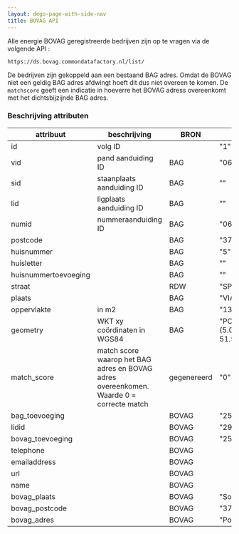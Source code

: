 ```yaml
---
layout: dego-page-with-side-nav
title: BOVAG API
---
```

Alle energie BOVAG geregistreerde bedrijven zijn op te vragen via de volgende API :


    https://ds.bovag.commondatafactory.nl/list/

De bedrijven zijn gekoppeld aan een bestaand BAG adres. Omdat de BOVAG niet een geldig BAG adres afdwingt hoeft dit dus niet overeen te komen. De `matchscore` geeft een indicatie in hoeverre het BOVAG adress overeenkomt met het dichtsbijzijnde BAG adres. 


### Beschrijving attributen

| attribuut            | beschrijving                                                                            | BRON        | Voorbeeld                                      |
| -------------------- | --------------------------------------------------------------------------------------- | ----------- | ---------------------------------------------- |
| id                   | volg ID                                                                                 |             | "1"                                            |
| vid                  | pand aanduiding ID                                                                      | BAG         | "0620100000001280"                             |
| sid                  | staanplaats aanduiding ID                                                               | BAG         | ""                                             |
| lid                  | ligplaats aanduiding ID                                                                 | BAG         | ""                                             |
| numid                | nummeraanduiding ID                                                                     | BAG         | "0620200000027486"                             |
| postcode             |                                                                                         | BAG         | "3769BV"                                       |
| huisnummer           |                                                                                         | BAG         | "5"                                            |
| huisletter           |                                                                                         | BAG         | ""                                             |
| huisnummertoevoeging |                                                                                         | BAG         | ""                                             |
| straat               |                                                                                         | RDW         | "SPORTLAAN"                                    |
| plaats               |                                                                                         | BAG         | "VIANEN"                                       |
| oppervlakte          | in m2                                                                                   | BAG         | "1381"                                         |
| geometry             | WKT xy coördinaten in WGS84                                                             | BAG         | "POINT (5.097708544646988 51.982227915259465)" |
| match_score          | match score waarop het BAG adres en BOVAG adres overeenkomen. Waarde 0 = correcte match | gegenereerd | "0"                                            |
| bag_toevoeging       |                                                                                         | BOVAG       | "25"                                           |
| lidid                |                                                                                         | BOVAG       | "2974700"                                      |
| bovag_toevoeging     |                                                                                         | BOVAG       | "25 "                                          |
| telephone            |                                                                                         | BOVAG       |                                                |
| emailaddress         |                                                                                         | BOVAG       |                                                |
| url                  |                                                                                         | BOVAG       |                                                |
| name                 |                                                                                         | BOVAG       |                                                |
| bovag_plaats         |                                                                                         | BOVAG       | "Soesterberg"                                  |
| bovag_postcode       |                                                                                         | BOVAG       | "3769 BV"                                      |
| bovag_adres          |                                                                                         | BOVAG       | "Postweg 25 "                                  |
